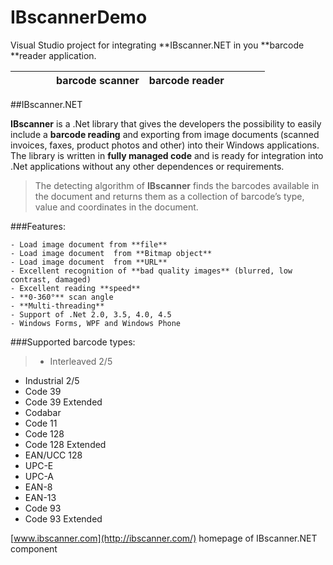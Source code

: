 # IBscannerDemo
Visual Studio project for integrating **IBscanner.NET in you **barcode **reader application.


|```      ```| barcode scanner              | barcode reader  |```     ```|
------------ | ---------------------------- | ----------------|-----------


##IBscanner.NET

**IBscanner** is a .Net library that gives the developers the possibility to easily include a **barcode reading** and exporting from image documents (scanned invoices, faxes, product photos and other) into their Windows applications.
The library is written in **fully managed code** and is ready for integration into .Net applications without any other dependences or requirements.

>The detecting algorithm of **IBscanner** finds the barcodes available in the document and returns them as a collection of barcode’s type, value and coordinates in the document.
 
###Features:

    - Load image document from **file**
    - Load image document  from **Bitmap object**
    - Load image document  from **URL**
    - Excellent recognition of **bad quality images** (blurred, low contrast, damaged)
    - Excellent reading **speed**
    - **0-360°** scan angle
    - **Multi-threading**
    - Support of .Net 2.0, 3.5, 4.0, 4.5
    - Windows Forms, WPF and Windows Phone


###Supported barcode types:
>* Interleaved 2/5
* Industrial 2/5
* Code 39
* Code 39 Extended
* Codabar
* Code 11
* Code 128
* Code 128 Extended
* EAN/UCC 128
* UPC-E
* UPC-A
* EAN-8
* EAN-13
* Code 93
* Code 93 Extended

 [www.ibscanner.com](http://ibscanner.com/) homepage of IBscanner.NET component

